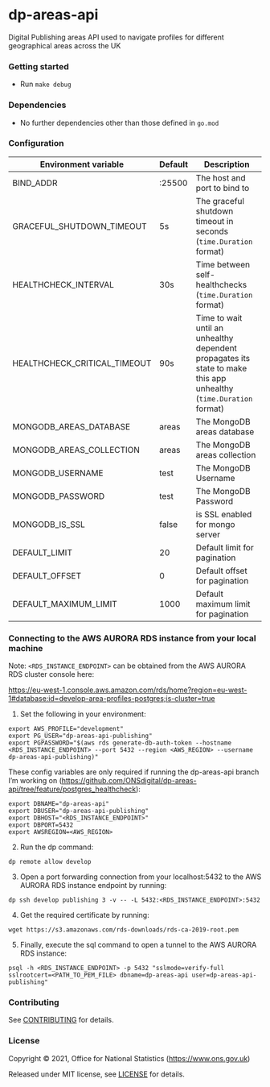 dp-areas-api
================
Digital Publishing areas API used to navigate profiles for different geographical areas across the UK

### Getting started

* Run `make debug`

### Dependencies

* No further dependencies other than those defined in `go.mod`

### Configuration

| Environment variable         | Default   | Description
| ---------------------------- | --------- | -----------
| BIND_ADDR                    | :25500    | The host and port to bind to
| GRACEFUL_SHUTDOWN_TIMEOUT    | 5s        | The graceful shutdown timeout in seconds (`time.Duration` format)
| HEALTHCHECK_INTERVAL         | 30s       | Time between self-healthchecks (`time.Duration` format)
| HEALTHCHECK_CRITICAL_TIMEOUT | 90s       | Time to wait until an unhealthy dependent propagates its state to make this app unhealthy (`time.Duration` format)
| MONGODB_AREAS_DATABASE       | areas     | The MongoDB areas database
| MONGODB_AREAS_COLLECTION     | areas     | The MongoDB areas collection
| MONGODB_USERNAME             | test      | The MongoDB Username
| MONGODB_PASSWORD             | test      | The MongoDB Password
| MONGODB_IS_SSL               | false     | is SSL enabled for mongo server
| DEFAULT_LIMIT                | 20        | Default limit for pagination
| DEFAULT_OFFSET               | 0         | Default offset for pagination
| DEFAULT_MAXIMUM_LIMIT        | 1000      | Default maximum limit for pagination

### Connecting to the AWS AURORA RDS instance from your local machine

Note: `<RDS_INSTANCE_ENDPOINT>` can be obtained from the AWS AURORA RDS cluster console here:

https://eu-west-1.console.aws.amazon.com/rds/home?region=eu-west-1#database:id=develop-area-profiles-postgres;is-cluster=true

1. Set the following in your environment:

```
export AWS_PROFILE="development"
export PG_USER="dp-areas-api-publishing"
export PGPASSWORD="$(aws rds generate-db-auth-token --hostname <RDS_INSTANCE_ENDPOINT> --port 5432 --region <AWS_REGION> --username dp-areas-api-publishing)"
```

These config variables are only required if running the dp-areas-api branch I’m working on (https://github.com/ONSdigital/dp-areas-api/tree/feature/postgres_healthcheck):

```
export DBNAME="dp-areas-api"
export DBUSER="dp-areas-api-publishing"
export DBHOST="<RDS_INSTANCE_ENDPOINT>"
export DBPORT=5432
export AWSREGION=<AWS_REGION>
```
2. Run the dp command:

```
dp remote allow develop
```

3. Open a port forwarding connection from your localhost:5432 to the AWS AURORA RDS instance endpoint by running:

```
dp ssh develop publishing 3 -v -- -L 5432:<RDS_INSTANCE_ENDPOINT>:5432
```

4. Get the required certificate by running:

```
wget https://s3.amazonaws.com/rds-downloads/rds-ca-2019-root.pem
```

5. Finally, execute the sql command to open a tunnel to the AWS AURORA RDS instance:

```
psql -h <RDS_INSTANCE_ENDPOINT> -p 5432 "sslmode=verify-full sslrootcert=<PATH_TO_PEM_FILE> dbname=dp-areas-api user=dp-areas-api-publishing"
```

### Contributing

See [CONTRIBUTING](CONTRIBUTING.md) for details.

### License

Copyright © 2021, Office for National Statistics (https://www.ons.gov.uk)

Released under MIT license, see [LICENSE](LICENSE.md) for details.

